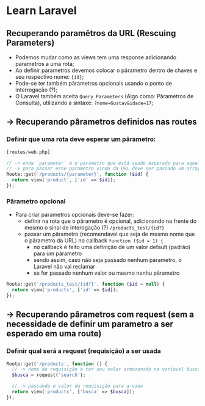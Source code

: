 # Learn Laravel


## Recuperando paramêtros da URL (Rescuing Parameters)

- Podemos mudar como as views tem uma response adicionando parametros a uma rota;
- Ao definir parametros devemos colocar o pârametro dentro de chaves e seu respectivo nome: `{id}`;
- Pode-se ter também pârametros opcionais usando o ponto de interrogação (?);
- O Laravel também aceita `Query Parameters` (Algo como: Pârametros de Consulta), utilizando a sintaxe: `?nome=Gustav&idade=17`;


## -> Recuperando pârametros definidos nas routes

### Definir que uma rota deve esperar um pârametro:
```php
[routes/web.php]

// -> onde `parameter` é o parametro que está sendo esperado para aquela route
// -> para passar esse parametro vindo da URL deve ser passado um array com o nome do parametro e o seu valor
Route::get('/products/{parameter}', function ($id) {
  return view('product', ['id' => $id]);
});
```

### Pârametro opcional
+ Para criar parametros opcionais deve-se fazer:
  - definir na rota que o pârametro é opcional, adicionando na frente do mesmo o sinal de interogação (?)
    `/products_test/{id?}`
  - passar um pârametro (recomendavel que seja de mesmo nome que o pârametro da URL) no callback
    `function ($id = 1) {`
      + no callback é feito uma definição de um valor default (padrão) para um pârametro
      + sendo assim, caso não seja passado nenhum parametro, o Laravel não vai reclamar 
      + se for passado nenhum valor ou mesmo nenhu pârametro

```php
Route::get('/products_test/{id?}', function ($id = null) {
  return view('products', ['id' => $id]);
});
```


## -> Recuperando pârametros com request (sem a necessidade de definir um parametro a ser esperado em uma route)

### Definir qual será a request (requisição) a ser usada

```php
Route::get('/products', function () {
  // -> nome da requisição a ter seu valor armazenado na variavel busca
  $busca = request('search');

  // -> passando o valor da requisição para a view
  return view('products', ['busca' => $busca]);
});
```

